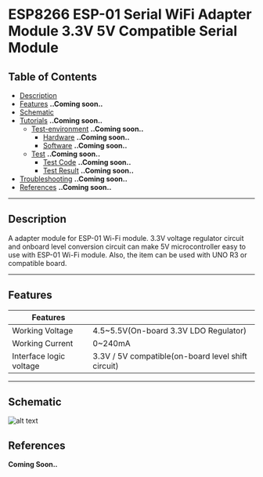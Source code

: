 # ESP8266 ESP-01 Serial WiFi Adapter Module 3.3V 5V Compatible Serial Module

## Table of Contents

-   [Description](#description)
-   [Features](#features) **..Coming soon..**
-   [Schematic](#schematic)
-   [Tutorials](#tutorials) **..Coming soon..**
    -   [Test-environment](#test-environment) **..Coming soon..**
        -   [Hardware](#hardware) **..Coming soon..**
        -   [Software](#software) **..Coming soon..**
    -   [Test](#test) **..Coming soon..**
        -   [Test Code](#test-code) **..Coming soon..**
        -   [Test Result](#test-result) **..Coming soon..**
-   [Troubleshooting](#troubleshooting) **..Coming soon..**
-   [References](#references) **..Coming soon..**

---

## Description

A adapter module for ESP-01 Wi-Fi module. 3.3V voltage regulator circuit and onboard level conversion circuit can make 5V microcontroller easy to use with ESP-01 Wi-Fi module.
Also, the item can be used with UNO R3 or compatible board.

---

## Features

| Features                |                                                    |
| ----------------------- | -------------------------------------------------- |
| Working Voltage         | 4.5~5.5V(On-board 3.3V LDO Regulator)              |
| Working Current         | 0~240mA                                            |
| Interface logic voltage | 3.3V / 5V compatible(on-board level shift circuit) |

---

## Schematic

![alt text](https://bit.ly/3by1Cf1 'ESP01-adapter')

## References

**Coming Soon..**
